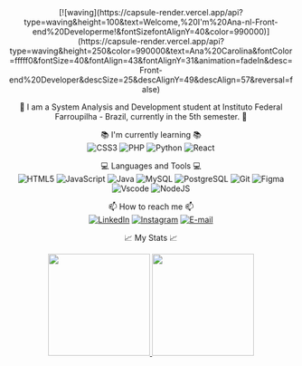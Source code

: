 <div align="center">
[![waving](https://capsule-render.vercel.app/api?type=waving&height=100&text=Welcome,%20I'm%20Ana-nl-Front-end%20Developerme!&fontSizefontAlignY=40&color=990000)](https://capsule-render.vercel.app/api?type=waving&height=250&color=990000&text=Ana%20Carolina&fontColor=fffff0&fontSize=40&fontAlign=43&fontAlignY=31&animation=fadeIn&desc=Front-end%20Developer&descSize=25&descAlignY=49&descAlign=57&reversal=false)

:school: I am a System Analysis and Development student at Instituto Federal Farroupilha - Brazil, currently in the 5th semester. :school:

:books: I'm currently learning :books: <br>
![CSS3](https://img.shields.io/badge/CSS3-1572B6?style=for-the-badge&logo=css3&logoColor=white)
![PHP](https://img.shields.io/badge/PHP-777BB4?style=for-the-badge&logo=php&logoColor=white)
![Python](https://img.shields.io/badge/python-3670A0?style=for-the-badge&logo=python&logoColor=ffdd54)
![React](https://img.shields.io/badge/React-20232A?style=for-the-badge&logo=react&logoColor=61DAFB)

:computer: Languages and Tools :computer: <br>
![HTML5](https://img.shields.io/badge/HTML5-E34F26?style=for-the-badge&logo=html5&logoColor=white)
![JavaScript](https://img.shields.io/badge/JavaScript-F7DF1E?style=for-the-badge&logo=javascript&logoColor=black)
![Java](https://img.shields.io/badge/java-%23ED8B00.svg?style=for-the-badge&logo=openjdk&logoColor=white)
![MySQL](https://img.shields.io/badge/MySQL-00000F?style=for-the-badge&logo=mysql&logoColor=white)
![PostgreSQL](https://img.shields.io/badge/PostgreSQL-000?style=for-the-badge&logo=postgresql)
![Git](https://img.shields.io/badge/GIT-E44C30?style=for-the-badge&logo=git&logoColor=white)
![Figma](https://img.shields.io/badge/Figma-696969?style=for-the-badge&logo=figma&logoColor=figma)
![Vscode](https://img.shields.io/badge/Vscode-007ACC?style=for-the-badge&logo=visual-studio-code&logoColor=white)
![NodeJS](https://img.shields.io/badge/node.js-6DA55F?style=for-the-badge&logo=node.js&logoColor=white)        

📫 How to reach me 📫<br>
[![LinkedIn](https://img.shields.io/badge/LinkedIn-0077B5?style=for-the-badge&logo=linkedin&logoColor=white)](https://www.linkedin.com/in/ana-carolina-alves-farias-8a998b266/)
[![Instagram](https://img.shields.io/badge/-Instagram-%23E4405F?style=for-the-badge&logo=instagram&logoColor=white)](https://www.instagram.com/acaf02/)
[![E-mail](https://img.shields.io/badge/-Email-000?style=for-the-badge&logo=microsoft-outlook&logoColor=007BFF)](mailto:anacarol.alves1@outlook.com)

:chart_with_upwards_trend: My Stats :chart_with_upwards_trend: <br>

<div>
<a href="https://github.com/acaf02">
<img loading="lazy" height="180em" src="https://github-readme-stats.vercel.app/api/top-langs/?username=acaf02&layout=compact&langs_count=7&theme=dracula"/>
<img loading="lazy" height="180em" src="https://github-readme-stats.vercel.app/api?username=acaf02&show_icons=true&theme=dracula&include_all_commits=true&count_private=true"/>
</div>
</div>
